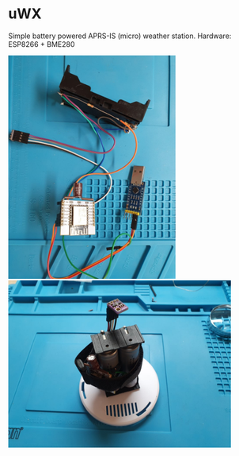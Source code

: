 # uWX
Simple battery powered APRS-IS (micro) weather station. Hardware: ESP8266 + BME280

<img src="https://raw.githubusercontent.com/b4sh/uWX/main/uwx-prototype1.jpg" height="450"><img src="https://raw.githubusercontent.com/b4sh/uWX/main/uwx-prototype.jpg" width="450">
